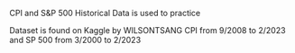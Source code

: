 CPI and S&P 500 Historical Data is used to practice

Dataset is found on Kaggle by WILSONTSANG
CPI from 9/2008 to 2/2023 and SP 500 from 3/2000 to 2/2023